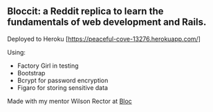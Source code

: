 
## Bloccit: a Reddit replica to learn the fundamentals of web development and Rails.
Deployed to Heroku [https://peaceful-cove-13276.herokuapp.com/]

Using:
* Factory Girl in testing 
* Bootstrap
* Bcrypt for password encryption
* Figaro for storing sensitive data


Made with my mentor Wilson Rector at [Bloc](http://bloc.io)
